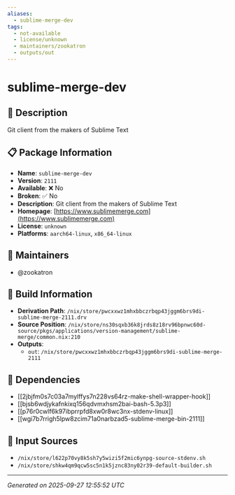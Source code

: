 ```yaml
---
aliases:
  - sublime-merge-dev
tags:
  - not-available
  - license/unknown
  - maintainers/zookatron
  - outputs/out
---
```


# sublime-merge-dev

## 📝 Description

Git client from the makers of Sublime Text

## 📋 Package Information

- **Name**: `sublime-merge-dev`
- **Version**: `2111`
- **Available**: ❌ No
- **Broken**: ✅ No
- **Description**: Git client from the makers of Sublime Text
- **Homepage**: [https://www.sublimemerge.com](https://www.sublimemerge.com)
- **License**: `unknown`
- **Platforms**: `aarch64-linux`, `x86_64-linux`
## 👥 Maintainers

- @zookatron


## 🔧 Build Information

- **Derivation Path**: `/nix/store/pwcxxwz1mhxbbczrbqp43jggm6brs9di-sublime-merge-2111.drv`
- **Source Position**: `/nix/store/ns30sqxb36k8jrds8z18rv96bpnwc60d-source/pkgs/applications/version-management/sublime-merge/common.nix:210`
- **Outputs**:
  - `out`:  `/nix/store/pwcxxwz1mhxbbczrbqp43jggm6brs9di-sublime-merge-2111`

## 🔗 Dependencies

- [[2jbjfm0s7c03a7mylffys7n228vs64rz-make-shell-wrapper-hook]]
- [[bjsb6wdjykafnkixq156qdvmxhsm2bai-bash-5.3p3]]
- [[p76r0cwlf6k97ibprrpfd8xw0r8wc3nx-stdenv-linux]]
- [[wgi7b7rrigh5lpw8zcim71a0narbzad5-sublime-merge-bin-2111]]

## 📁 Input Sources

- `/nix/store/l622p70vy8k5sh7y5wizi5f2mic6ynpg-source-stdenv.sh`
- `/nix/store/shkw4qm9qcw5sc5n1k5jznc83ny02r39-default-builder.sh`

---
*Generated on 2025-09-27 12:55:52 UTC*

